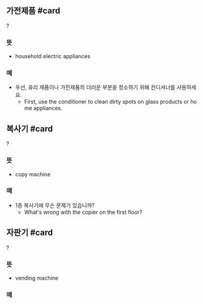 ## 가전제품 #card
?
### 뜻
- household electric appliances
### 예
- 우선, 유리 제품이나 가전제품의 더러운 부분을 청소하기 위해 컨디셔너를 사용하세요.
	- First, use the conditioner to clean dirty spots on glass products or home appliances.
<!--SR:!2024-10-27,34,274-->

## 복사기 #card
?
### 뜻
- copy machine
### 예
- 1층 복사기에 무슨 문제가 있습니까?
	- What's wrong with the copier on the first floor?
<!--SR:!2024-09-27,4,214-->

## 자판기 #card
?
### 뜻
- vending machine
### 예
<!--SR:!2024-09-25,15,270-->
